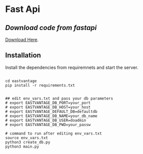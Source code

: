 # Fast Api
## _Download code from fastapi_
[Download Here](https://ulease.in:8181/docs#/code/files_download_code__get).

## Installation
Install the dependencies from requiremnets and start the server.

```

cd eastvantage
pip install -r requirements.txt


## edit env_vars.txt and pass your db parameters
# export EASTVANTAGE_DB_PORT=your_port
# export EASTVANTAGE_DB_HOST=your_host
# export EASTVANTAGE_DEFAULT_DB=defaultdb
# export EASTVANTAGE_DB_NAME=your_db_name
# export EASTVANTAGE_DB_USER=doadmin
# export EASTVANTAGE_DB_PWD=your_passw

# command to run after editing env_vars.txt
source env_vars.txt
python3 create_db.py
python3 main.py

```
